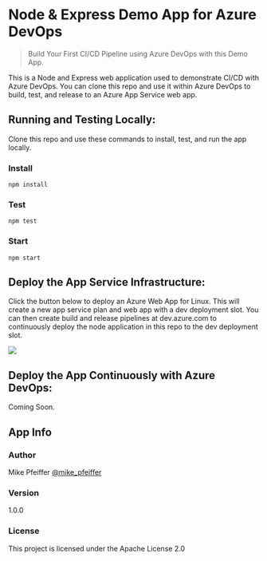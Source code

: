 # Node & Express Demo App for Azure DevOps

> Build Your First CI/CD Pipeline using Azure DevOps with this Demo App.

This is a Node and Express web application used to demonstrate CI/CD with Azure DevOps. You can clone this repo and use it within Azure DevOps to build, test, and release to an Azure App Service web app.

## Running and Testing Locally:

Clone this repo and use these commands to install, test, and run the app locally.

### Install

```
npm install
```

### Test

```
npm test
```

### Start

```
npm start
```

## Deploy the App Service Infrastructure:

Click the button below to deploy an Azure Web App for Linux. This will create a new app service plan and web app with a dev deployment slot. You can then create build and release pipelines at dev.azure.com to continuously deploy the node application in this repo to the dev deployment slot.

<a href="https://portal.azure.com/#create/Microsoft.Template/uri/https%3A%2F%2Fraw.githubusercontent.com%2Fmikepfeiffer%2Fnode-express-azure%2Fmaster%2Fazuredeploy.json" target="_blank">
    <img src="http://azuredeploy.net/deploybutton.png"/>
</a>

## Deploy the App Continuously with Azure DevOps:
Coming Soon.

## App Info

### Author

Mike Pfeiffer
[@mike_pfeiffer](https://twitter.com/mike_pfeiffer)

### Version

1.0.0

### License

This project is licensed under the Apache License 2.0
